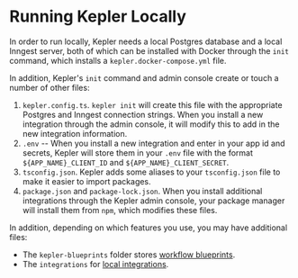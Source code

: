 # Running Kepler Locally

In order to run locally, Kepler needs a local Postgres database and a local Inngest server, both of which can be installed with Docker through the `init` command, which installs a `kepler.docker-compose.yml` file.

In addition, Kepler's `init` command and admin console create or touch a number of other files:

1. `kepler.config.ts`. `kepler init` will create this file with the appropriate Postgres and Inngest connection strings. When you install a new integration through the admin console, it will modify this to add in the new integration information.
2. `.env` -- When you install a new integration and enter in your app id and secrets, Kepler will store them in your `.env` file with the format `${APP_NAME}_CLIENT_ID` and `${APP_NAME}_CLIENT_SECRET`.
3. `tsconfig.json`. Kepler adds some aliases to your `tsconfig.json` file to make it easier to import packages.
4. `package.json` and `package-lock.json`. When you install additional integrations through the Kepler admin console, your package manager will install them from `npm`, which modifies these files.

In addition, depending on which features you use, you may have additional files:

- The `kepler-blueprints` folder stores [workflow blueprints](./reference/workflows.md).
- The `integrations` for [local integrations](./how-to/local-integrations.md).

